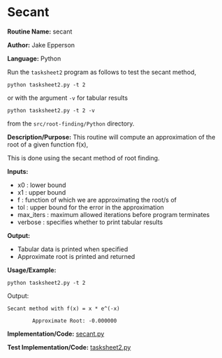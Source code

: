 # Secant

**Routine Name:** secant

**Author:** Jake Epperson

**Language:** Python

Run the `tasksheet2` program  as follows to test the secant method,

    python tasksheet2.py -t 2

or with the argument `-v` for tabular results

    python tasksheet2.py -t 2 -v

from the `src/root-finding/Python` directory.

**Description/Purpose:** This routine will compute an approximation of the root of a given function f(x),

This is done using the secant method of root finding.

**Inputs:**

- x0 : lower bound
- x1 : upper bound
- f : function of which we are approximating the root/s of
- tol : upper bound for the error in the approximation
- max_iters : maximum allowed iterations before program terminates
- verbose : specifies whether to print tabular results

**Output:**

- Tabular data is printed when specified
- Approximate root is printed and returned

**Usage/Example:**

    python tasksheet2.py -t 2

Output:
```
Secant method with f(x) = x * e^(-x)

        Approximate Root: -0.000000
```
**Implementation/Code:** [secant.py](../../src/root-finding/Python/secant.py)

**Test Implementation/Code:** [tasksheet2.py](../../src/root-finding/Python/tasksheet2.py)